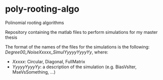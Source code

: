 # poly-rooting-algo
 Polinomial rooting algorithms
 
 Repository containing the matlab files to perform simulations for my master thesis
 
 The format of the names of the files for the simulations is the following:
 *Degree00_NoiseXxxxx_SimulYyyyyYyyyYy*,
 where:
 - *Xxxxx*: Circular, Diagonal, FullMatrix
 - *YyyyyYyyyYy*: a description of the simulation (e.g. BiasVsIter, MseVsSomething, ...)
